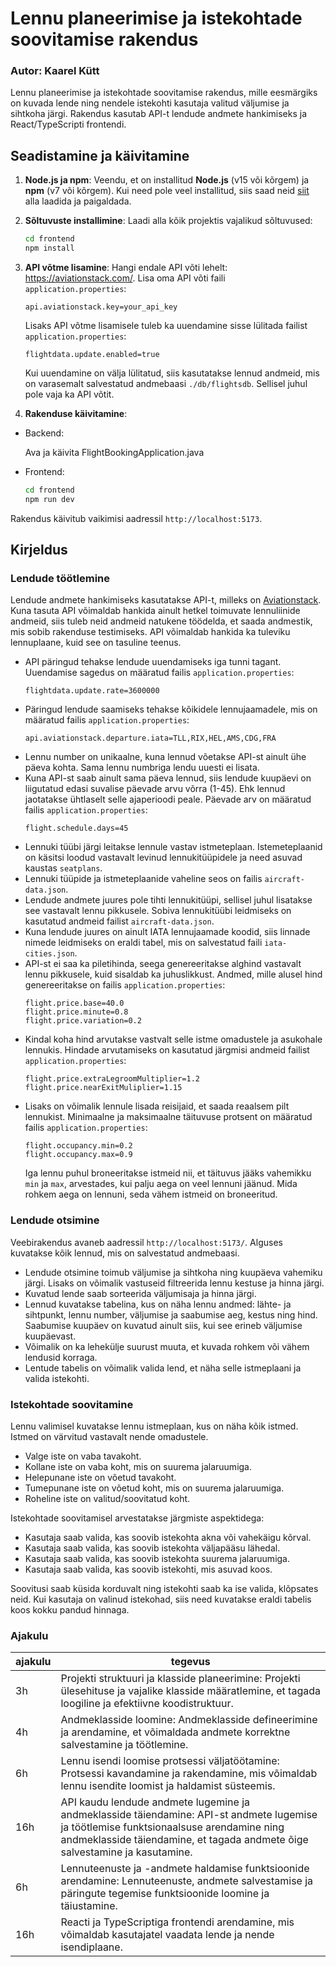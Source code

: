 
# Lennu planeerimise ja istekohtade soovitamise rakendus

### Autor: Kaarel Kütt

Lennu planeerimise ja istekohtade soovitamise rakendus, mille eesmärgiks on kuvada lende ning nendele istekohti kasutaja 
valitud väljumise ja sihtkoha järgi. Rakendus kasutab API-t lendude andmete hankimiseks ja React/TypeScripti frontendi.

## Seadistamine ja käivitamine

1. **Node.js ja npm**:
   Veendu, et on installitud **Node.js** (v15 või kõrgem) ja **npm** (v7 või kõrgem). Kui need pole veel installitud, 
   siis saad neid [siit](https://nodejs.org/en/) alla laadida ja paigaldada.

2. **Sõltuvuste installimine**:
   Laadi alla kõik projektis vajalikud sõltuvused:
   ```bash
   cd frontend
   npm install
   ```

3. **API võtme lisamine**:
   Hangi endale API võti lehelt: https://aviationstack.com/.
   Lisa oma API võti faili `application.properties`:
   ```properties
   api.aviationstack.key=your_api_key
   ```
   Lisaks API võtme lisamisele tuleb ka uuendamine sisse lülitada failist `application.properties`:
   ```properties
   flightdata.update.enabled=true
   ```
   Kui uuendamine on välja lülitatud, siis kasutatakse lennud andmeid, mis on varasemalt salvestatud andmebaasi 
   `./db/flightsdb`. Sellisel juhul pole vaja ka API võtit.
4. **Rakenduse käivitamine**:
   
  * Backend:

    Ava ja käivita FlightBookingApplication.java

  * Frontend:
    ```bash
    cd frontend
    npm run dev
    ```
    
  Rakendus käivitub vaikimisi aadressil `http://localhost:5173`.

## Kirjeldus

### Lendude töötlemine

Lendude andmete hankimiseks kasutatakse API-t, milleks on [Aviationstack](https://aviationstack.com/). 
Kuna tasuta API võimaldab hankida ainult hetkel toimuvate lennuliinide andmeid, siis tuleb neid andmeid natukene 
töödelda, et saada andmestik, mis sobib rakenduse testimiseks. API võimaldab hankida ka tuleviku lennuplaane, kuid see 
on tasuline teenus.

* API päringud tehakse lendude uuendamiseks iga tunni tagant. Uuendamise sagedus on määratud failis
  `application.properties`:
   ```properties
   flightdata.update.rate=3600000
   ```
* Päringud lendude saamiseks tehakse kõikidele lennujaamadele, mis on määratud failis
  `application.properties`:
   ```properties
   api.aviationstack.departure.iata=TLL,RIX,HEL,AMS,CDG,FRA
   ```
* Lennu number on unikaalne, kuna lennud võetakse API-st ainult ühe päeva kohta. Sama lennu numbriga lendu uuesti ei lisata.
* Kuna API-st saab ainult sama päeva lennud, siis lendude kuupäevi on liigutatud edasi suvalise päevade arvu võrra (1-45). 
  Ehk lennud jaotatakse ühtlaselt selle ajaperioodi peale.
  Päevade arv on määratud failis `application.properties`:
   ```properties
   flight.schedule.days=45
   ```
* Lennuki tüübi järgi leitakse lennule vastav istmeteplaan. Istemeteplaanid on käsitsi loodud vastavalt levinud
  lennukitüüpidele ja need asuvad kaustas `seatplans`. 
* Lennuki tüüpide ja istmeteplaanide vaheline seos on failis `aircraft-data.json`.
* Lendude andmete juures pole tihti lennukitüüpi, sellisel juhul lisatakse see vastavalt lennu pikkusele. Sobiva
  lennukitüübi leidmiseks on kasutatud andmeid failist `aircraft-data.json`.
* Kuna lendude juures on ainult IATA lennujaamade koodid, siis linnade nimede leidmiseks on eraldi tabel, mis on 
  salvestatud faili `iata-cities.json`.
* API-st ei saa ka piletihinda, seega genereeritakse alghind vastavalt lennu pikkusele, kuid sisaldab ka juhuslikkust. 
  Andmed, mille alusel hind genereeritakse on failis `application.properties`:
   ```properties
   flight.price.base=40.0
   flight.price.minute=0.8
   flight.price.variation=0.2
   ```
* Kindal koha hind arvutakse vastvalt selle istme omadustele ja asukohale lennukis. Hindade arvutamiseks on kasutatud 
  järgmisi andmeid failist `application.properties`:
   ```properties
   flight.price.extraLegroomMultiplier=1.2
   flight.price.nearExitMuliplier=1.15
   ```
* Lisaks on võimalik lennule lisada reisijaid, et saada reaalsem pilt lennukist. Minimaalne ja maksimaalne täituvuse 
  protsent on määratud failis `application.properties`:
   ```properties
   flight.occupancy.min=0.2
   flight.occupancy.max=0.9
   ```
  Iga lennu puhul broneeritakse istmeid nii, et täituvus jääks vahemikku `min` ja `max`, arvestades, kui palju aega on 
  veel lennuni jäänud. Mida rohkem aega on lennuni, seda vähem istmeid on broneeritud.

### Lendude otsimine

  Veebirakendus avaneb aadressil `http://localhost:5173/`. Alguses kuvatakse kõik lennud, mis on salvestatud andmebaasi.
  
* Lendude otsimine toimub väljumise ja sihtkoha ning kuupäeva vahemiku järgi. Lisaks on võimalik vastuseid filtreerida
  lennu kestuse ja hinna järgi.
* Kuvatud lende saab sorteerida väljumisaja ja hinna järgi.
* Lennud kuvatakse tabelina, kus on näha lennu andmed: lähte- ja sihtpunkt, lennu number, väljumise ja saabumise aeg, 
  kestus ning hind. Saabumise kuupäev on kuvatud ainult siis, kui see erineb väljumise kuupäevast.
* Võimalik on ka lehekülje suurust muuta, et kuvada rohkem või vähem lendusid korraga.
* Lentude tabelis on võimalik valida lend, et näha selle istmeplaani ja valida istekohti.

### Istekohtade soovitamine

Lennu valimisel kuvatakse lennu istmeplaan, kus on näha kõik istmed. Istmed on värvitud vastavalt nende omadustele.
* Valge iste on vaba tavakoht.
* Kollane iste on vaba koht, mis on suurema jalaruumiga.
* Helepunane iste on võetud tavakoht.
* Tumepunane iste on võetud koht, mis on suurema jalaruumiga.
* Roheline iste on valitud/soovitatud koht.

Istekohtade soovitamisel arvestatakse järgmiste aspektidega:
* Kasutaja saab valida, kas soovib istekohta akna või vahekäigu kõrval.
* Kasutaja saab valida, kas soovib istekohta väljapääsu lähedal.
* Kasutaja saab valida, kas soovib istekohta suurema jalaruumiga.
* Kasutaja saab valida, kas soovib istekohti, mis asuvad koos.

Soovitusi saab küsida korduvalt ning istekohti saab ka ise valida, klõpsates neid. Kui kasutaja on valinud istekohad, 
siis need kuvatakse eraldi tabelis koos kokku pandud hinnaga.


### Ajakulu

| ajakulu | tegevus                                                                                                                                                                                                               |
|---------|-----------------------------------------------------------------------------------------------------------------------------------------------------------------------------------------------------------------------|
| 3h      | Projekti struktuuri ja klasside planeerimine: Projekti ülesehituse ja vajalike klasside määratlemine, et tagada loogiline ja efektiivne koodistruktuur.                                                               |
| 4h      | Andmeklasside loomine: Andmeklasside defineerimine ja arendamine, et võimaldada andmete korrektne salvestamine ja töötlemine.                                                                                         |
| 6h      | Lennu isendi loomise protsessi väljatöötamine: Protsessi kavandamine ja rakendamine, mis võimaldab lennu isendite loomist ja haldamist süsteemis.                                                                     |
| 16h     | API kaudu lendude andmete lugemine ja andmeklasside täiendamine: API-st andmete lugemise ja töötlemise funktsionaalsuse arendamine ning andmeklasside täiendamine, et tagada andmete õige salvestamine ja kasutamine. |
| 6h      | Lennuteenuste ja -andmete haldamise funktsioonide arendamine: Lennuteenuste, andmete salvestamise ja päringute tegemise funktsioonide loomine ja täiustamine.                                                         |
| 16h     | Reacti ja TypeScriptiga frontendi arendamine, mis võimaldab kasutajatel vaadata lende ja nende isendiplaane.                                                                                                          |



